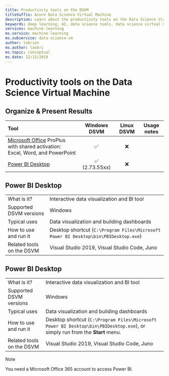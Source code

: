 ```yaml
---
title: Productivity tools on the DSVM
titleSuffix: Azure Data Science Virtual Machine 
description: Learn about the productivity tools on the Data Science Virtual Machines.
keywords: deep learning, AI, data science tools, data science virtual machine, geospatial analytics, team data science process
services: machine-learning
ms.service: machine-learning
ms.subservice: data-science-vm
author: lobrien
ms.author: laobri
ms.topic: conceptual
ms.date: 12/12/2019
---
```


# Productivity tools on the Data Science Virtual Machine


## Organize & Present Results

| **Tool**                                                           | **Windows DSVM** | **Linux DSVM** | **Usage notes** |
| :------------------------------------------------------------------ |:-------------------:|:------------------:|:------:|
| [Microsoft Office](https://www.microsoft.com/p/office-365-proplus/CFQ7TTC0K8R0) ProPlus with shared activation: Excel, Word, and PowerPoint   |<span class='green-check'>&#9989;</span>                       |<span class='red-x'>&#10060;</span>              | |
| [Power BI Desktop](https://powerbi.microsoft.com/) |<span class='green-check'>&#9989;</span></br> (2.73.55xx) |<span class='red-x'>&#10060;</span>   |


## Power BI Desktop 

|    |           |
| ------------- | ------------- |
| What is it?   | Interactive data visualization and BI tool    |
| Supported DSVM versions      | Windows  |
| Typical uses      |  Data visualization and building dashboards   |
| How to use and run it      | Desktop shortcut (`C:\Program Files\Microsoft Power BI Desktop\bin\PBIDesktop.exe`)      |
| Related tools on the DSVM      |   Visual Studio 2019, Visual Studio Code, Juno      |


## Power BI Desktop 
|    |           |
| ------------- | ------------- |
| What is it?   | Interactive data visualization and BI tool    |
| Supported DSVM versions      | Windows  |
| Typical uses      |  Data visualization and building dashboards   |
| How to use and run it      | Desktop shortcut (`C:\Program Files\Microsoft Power BI Desktop\bin\PBIDesktop.exe`), or simply run from the **Start** menu.      |
| Related tools on the DSVM      |   Visual Studio 2019, Visual Studio Code, Juno      |

> [!NOTE]
> You need a Microsoft Office 365 account to access Power BI.

